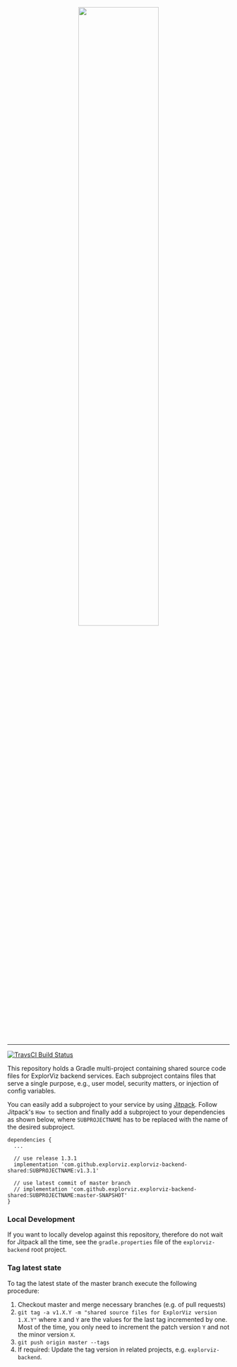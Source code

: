 <p align="center">
  <img width="60%" src="https://raw.githubusercontent.com/ExplorViz/Docs/master/images/explorviz-logo.png">
</p>

___

[![TravsCI Build Status](https://travis-ci.org/ExplorViz/explorviz-backend-shared.svg?branch=master)](https://travis-ci.org/ExplorViz/explorviz-backend-shared)


This repository holds a Gradle multi-project containing shared source code files for ExplorViz backend services. Each subproject contains files that serve a single purpose, e.g., user model, security matters, or injection of config variables.

You can easily add a subproject to your service by using [Jitpack](https://jitpack.io/). Follow Jitpack's `How to` section and finally add a subproject to your dependencies as shown below, where `SUBPROJECTNAME` has to be replaced with the name of the desired subproject.

```
dependencies {
  ...
  
  // use release 1.3.1
  implementation 'com.github.explorviz.explorviz-backend-shared:SUBPROJECTNAME:v1.3.1'

  // use latest commit of master branch
  // implementation 'com.github.explorviz.explorviz-backend-shared:SUBPROJECTNAME:master-SNAPSHOT'
}

```

### Local Development
If you want to locally develop against this repository, therefore do not wait for Jitpack all the time, see the `gradle.properties` file of the `explorviz-backend` root project. 

### Tag latest state
To tag the latest state of the master branch execute the following procedure:

1. Checkout master and merge necessary branches (e.g. of pull requests)
2. `git tag -a v1.X.Y -m "shared source files for ExplorViz version 1.X.Y"` where `X` and `Y` are the values for the last tag incremented by one. Most of the time, you only need to increment the patch version `Y` and not the minor version `X`.
3. `git push origin master --tags`
4. If required: Update the tag version in related projects, e.g. `explorviz-backend`.
